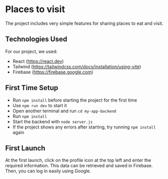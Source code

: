 # Places to visit

The project includes very simple features for sharing places to eat and visit.


## Technologies Used

For our project, we used:


- React (https://react.dev)
- Tailwind (https://tailwindcss.com/docs/installation/using-vite)
- Firebase (https://firebase.google.com)

## First Time Setup

- Run `npm install` before starting the project for the first time
- Use `npm run dev` to start it
- Open another terminal and run `cd my-app-backend`
- Run `npm install`
- Start the backend with `node server.js`
- If the project shows any errors after starting, try running `npm install` again

## First Launch 

At the first launch, click on the profile icon at the top left and enter the required information. This data can be retrieved and saved in Firebase. Then, you can log in easily using Google.
